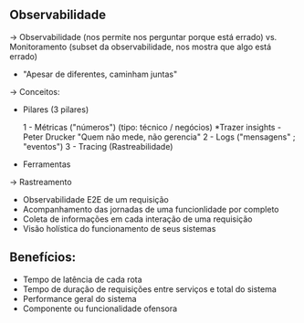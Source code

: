 Observabilidade 
---------------
-> Observabilidade (nos permite nos perguntar porque está errado) vs. Monitoramento (subset da observabilidade, nos mostra que algo está errado)
* "Apesar de diferentes, caminham juntas"

-> Conceitos: 
 - Pilares (3 pilares) 
   
     1 - Métricas ("números") (tipo: técnico / negócios) *Trazer insights - Peter Drucker "Quem não mede, não gerencia"
     2 - Logs ("mensagens" ; "eventos") 
	 3 - Tracing (Rastreabilidade) 
    
 - Ferramentas 



-> Rastreamento 
  - Observabilidade E2E de um requisição 
  - Acompanhamento das jornadas de uma funcionlidade por completo 
  - Coleta de informações em cada interação de uma requisição 
  - Visão holística do funcionamento de seus sistemas 

Benefícios:
-----------
- Tempo de latência de cada rota 
- Tempo de duração de requisições entre serviços e total do sistema 
- Performance geral do sistema 
- Componente ou funcionalidade ofensora 
